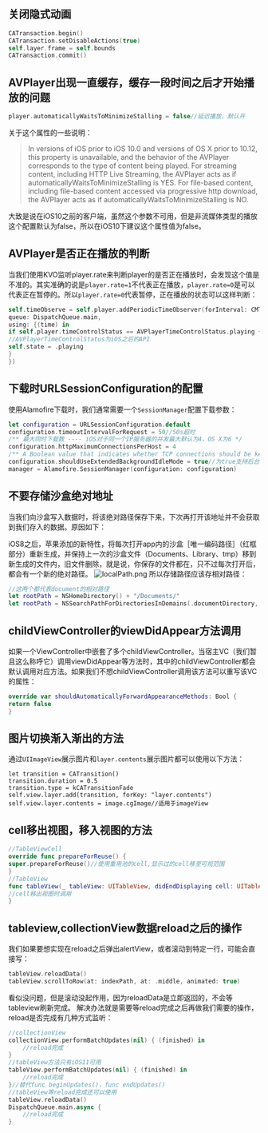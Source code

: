 ## 关闭隐式动画

```swift
CATransaction.begin()
CATransaction.setDisableActions(true)
self.layer.frame = self.bounds
CATransaction.commit()
```
<!--more-->
## AVPlayer出现一直缓存，缓存一段时间之后才开始播放的问题
```swift
player.automaticallyWaitsToMinimizeStalling = false//延迟播放，默认开
```
关于这个属性的一些说明：
>In versions of iOS prior to iOS 10.0 and versions of OS X prior to 10.12, this property is unavailable, and the behavior of the AVPlayer corresponds to the type of content being played. For streaming content, including HTTP Live Streaming, the AVPlayer acts as if automaticallyWaitsToMinimizeStalling is YES. For file-based content, including file-based content accessed via progressive http download, the AVPlayer acts as if automaticallyWaitsToMinimizeStalling is NO.

大致是说在iOS10之前的客户端，虽然这个参数不可用，但是非流媒体类型的播放这个配置默认为false，所以在iOS10下建议这个属性值为false。

## AVPlayer是否正在播放的判断
当我们使用KVO监听player.rate来判断player的是否正在播放时，会发现这个值是不准的。其实准确的说是`player.rate=1`不代表正在播放，`player.rate=0`是可以代表正在暂停的。所以`player.rate=0`代表暂停，正在播放的状态可以这样判断：
```swift
self.timeObserve = self.player.addPeriodicTimeObserver(forInterval: CMTimeMake(1, 1),
queue: DispatchQueue.main,
using: {(time) in
if self.player.timeControlStatus == AVPlayerTimeControlStatus.playing {
//AVPlayerTimeControlStatus为iOS之后的API
self.state = .playing
}
})
```

## 下载时URLSessionConfiguration的配置
使用Alamofire下载时，我们通常需要一个`SessionManager`配置下载参数：
```swift
let configuration = URLSessionConfiguration.default
configuration.timeoutIntervalForRequest = 50//50s超时
/** 最大同时下载数 ---- iOS对于同一个IP服务器的并发最大默认为4，OS X为6 */
configuration.httpMaximumConnectionsPerHost = 4
/** A Boolean value that indicates whether TCP connections should be kept open when the app moves to the background. */
configuration.shouldUseExtendedBackgroundIdleMode = true//为true支持后台下载
manager = Alamofire.SessionManager(configuration: configuration)
```
## 不要存储沙盒绝对地址
当我们向沙盒写入数据时，将该绝对路径保存下来，下次再打开该地址并不会获取到我们存入的数据。原因如下：

iOS8之后，苹果添加的新特性，将每次打开app内的沙盒［唯一编码路径］（红框部分）重新生成，并保持上一次的沙盒文件（Documents、Library、tmp）移到新生成的文件内，旧文件删除，就是说，你保存的文件都在，只不过每次打开后，都会有一个新的绝对路径。
![localPath.png](https://ws2.sinaimg.cn/large/006tKfTcgy1ftvc9rh18lj30gu080wk9.jpg)
所以存储路径应该存相对路径：
```swift
//这两个都代表document的相对路径
let rootPath = NSHomeDirectory() + "/Documents/"
let rootPath = NSSearchPathForDirectoriesInDomains(.documentDirectory, .userDomainMask, true).first
```
## childViewController的viewDidAppear方法调用
如果一个ViewController中嵌套了多个childViewController。当宿主VC（我们暂且这么称呼它）调用viewDidAppear等方法时，其中的childViewController都会默认调用对应方法。如果我们不想childViewController调用该方法可以重写该VC的属性：

```swift
override var shouldAutomaticallyForwardAppearanceMethods: Bool {
return false
}
```

## 图片切换渐入渐出的方法
通过`UIImageView`展示图片和`layer.contents`展示图片都可以使用以下方法：

```objc
let transition = CATransition()
transition.duration = 0.5
transition.type = kCATransitionFade
self.view.layer.add(transition, forKey: "layer.contents")
self.view.layer.contents = image.cgImage//适用于imageView
```

## cell移出视图，移入视图的方法

```swift
//TableViewCell
override func prepareForReuse() {
super.prepareForReuse()//使用重用池的cell,显示过的cell移至可视范围
}
//TableView
func tableView(_ tableView: UITableView, didEndDisplaying cell: UITableViewCell, forRowAt indexPath: IndexPath) {
//cell移出视图时调用
}
```

## tableview,collectionView数据reload之后的操作
我们如果要想实现在reload之后弹出alertView，或者滚动到特定一行，可能会直接写：
```swift
tableView.reloadData()
tableView.scrollToRow(at: indexPath, at: .middle, animated: true)
```
看似没问题，但是滚动没起作用，因为reloadData是立即返回的，不会等tableview刷新完成。
解决办法就是需要等reload完成之后再做我们需要的操作，reload是否完成有几种方式监听：
```swift
//collectionView
collectionView.performBatchUpdates(nil) { (finished) in
    //reload完成
}
//tableView方法只有iOS11可用
tableView.performBatchUpdates(nil) { (finished) in
    //reload完成
}//替代func beginUpdates()，func endUpdates()
//tableView等reload完成还可以使用
tableView.reloadData()
DispatchQueue.main.async {
    //reload完成
}
```
